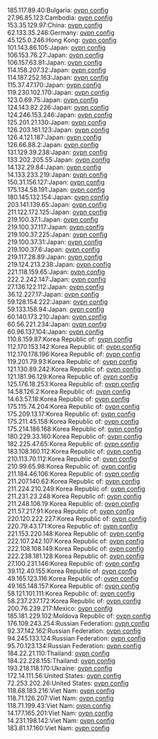 185.117.89.40:Bulgaria: [ovpn config](vpn/185_117_89_40.ovpn)  
27.96.85.123:Cambodia: [ovpn config](vpn/27_96_85_123.ovpn)  
153.35.129.97:China: [ovpn config](vpn/153_35_129_97.ovpn)  
62.133.35.246:Germany: [ovpn config](vpn/62_133_35_246.ovpn)  
45.125.0.246:Hong Kong: [ovpn config](vpn/45_125_0_246.ovpn)  
101.143.86.105:Japan: [ovpn config](vpn/101_143_86_105.ovpn)  
106.153.76.27:Japan: [ovpn config](vpn/106_153_76_27.ovpn)  
106.157.63.81:Japan: [ovpn config](vpn/106_157_63_81.ovpn)  
114.158.207.32:Japan: [ovpn config](vpn/114_158_207_32.ovpn)  
114.187.252.163:Japan: [ovpn config](vpn/114_187_252_163.ovpn)  
115.37.47.170:Japan: [ovpn config](vpn/115_37_47_170.ovpn)  
119.230.102.170:Japan: [ovpn config](vpn/119_230_102_170.ovpn)  
123.0.69.75:Japan: [ovpn config](vpn/123_0_69_75.ovpn)  
124.143.82.226:Japan: [ovpn config](vpn/124_143_82_226.ovpn)  
124.246.153.246:Japan: [ovpn config](vpn/124_246_153_246.ovpn)  
125.201.21.130:Japan: [ovpn config](vpn/125_201_21_130.ovpn)  
126.203.161.123:Japan: [ovpn config](vpn/126_203_161_123.ovpn)  
126.4.121.187:Japan: [ovpn config](vpn/126_4_121_187.ovpn)  
126.66.88.2:Japan: [ovpn config](vpn/126_66_88_2.ovpn)  
131.129.39.238:Japan: [ovpn config](vpn/131_129_39_238.ovpn)  
133.202.205.55:Japan: [ovpn config](vpn/133_202_205_55.ovpn)  
14.132.29.84:Japan: [ovpn config](vpn/14_132_29_84.ovpn)  
14.133.233.219:Japan: [ovpn config](vpn/14_133_233_219.ovpn)  
150.31.156.127:Japan: [ovpn config](vpn/150_31_156_127.ovpn)  
175.134.58.191:Japan: [ovpn config](vpn/175_134_58_191.ovpn)  
180.145.132.154:Japan: [ovpn config](vpn/180_145_132_154.ovpn)  
203.141.139.65:Japan: [ovpn config](vpn/203_141_139_65.ovpn)  
211.122.172.125:Japan: [ovpn config](vpn/211_122_172_125.ovpn)  
219.100.37.1:Japan: [ovpn config](vpn/219_100_37_1.ovpn)  
219.100.37.117:Japan: [ovpn config](vpn/219_100_37_117.ovpn)  
219.100.37.225:Japan: [ovpn config](vpn/219_100_37_225.ovpn)  
219.100.37.31:Japan: [ovpn config](vpn/219_100_37_31.ovpn)  
219.100.37.6:Japan: [ovpn config](vpn/219_100_37_6.ovpn)  
219.117.28.89:Japan: [ovpn config](vpn/219_117_28_89.ovpn)  
219.124.213.238:Japan: [ovpn config](vpn/219_124_213_238.ovpn)  
221.118.159.65:Japan: [ovpn config](vpn/221_118_159_65.ovpn)  
222.2.242.147:Japan: [ovpn config](vpn/222_2_242_147.ovpn)  
27.136.122.112:Japan: [ovpn config](vpn/27_136_122_112.ovpn)  
36.12.227.17:Japan: [ovpn config](vpn/36_12_227_17.ovpn)  
59.128.154.222:Japan: [ovpn config](vpn/59_128_154_222.ovpn)  
59.133.158.94:Japan: [ovpn config](vpn/59_133_158_94.ovpn)  
60.140.173.210:Japan: [ovpn config](vpn/60_140_173_210.ovpn)  
60.56.221.234:Japan: [ovpn config](vpn/60_56_221_234.ovpn)  
60.96.137.104:Japan: [ovpn config](vpn/60_96_137_104.ovpn)  
110.8.159.87:Korea Republic of: [ovpn config](vpn/110_8_159_87.ovpn)  
112.170.153.142:Korea Republic of: [ovpn config](vpn/112_170_153_142.ovpn)  
112.170.178.196:Korea Republic of: [ovpn config](vpn/112_170_178_196.ovpn)  
119.201.79.93:Korea Republic of: [ovpn config](vpn/119_201_79_93.ovpn)  
121.130.89.242:Korea Republic of: [ovpn config](vpn/121_130_89_242.ovpn)  
121.181.96.129:Korea Republic of: [ovpn config](vpn/121_181_96_129.ovpn)  
125.176.18.253:Korea Republic of: [ovpn config](vpn/125_176_18_253.ovpn)  
14.58.126.2:Korea Republic of: [ovpn config](vpn/14_58_126_2.ovpn)  
14.63.57.18:Korea Republic of: [ovpn config](vpn/14_63_57_18.ovpn)  
175.115.74.204:Korea Republic of: [ovpn config](vpn/175_115_74_204.ovpn)  
175.209.13.17:Korea Republic of: [ovpn config](vpn/175_209_13_17.ovpn)  
175.211.45.158:Korea Republic of: [ovpn config](vpn/175_211_45_158.ovpn)  
175.214.186.168:Korea Republic of: [ovpn config](vpn/175_214_186_168.ovpn)  
180.229.33.160:Korea Republic of: [ovpn config](vpn/180_229_33_160.ovpn)  
182.225.47.65:Korea Republic of: [ovpn config](vpn/182_225_47_65.ovpn)  
183.108.160.112:Korea Republic of: [ovpn config](vpn/183_108_160_112.ovpn)  
210.113.70.112:Korea Republic of: [ovpn config](vpn/210_113_70_112.ovpn)  
210.99.65.98:Korea Republic of: [ovpn config](vpn/210_99_65_98.ovpn)  
211.184.46.106:Korea Republic of: [ovpn config](vpn/211_184_46_106.ovpn)  
211.207.140.62:Korea Republic of: [ovpn config](vpn/211_207_140_62.ovpn)  
211.224.210.249:Korea Republic of: [ovpn config](vpn/211_224_210_249.ovpn)  
211.231.23.248:Korea Republic of: [ovpn config](vpn/211_231_23_248.ovpn)  
211.248.106.19:Korea Republic of: [ovpn config](vpn/211_248_106_19.ovpn)  
211.57.217.91:Korea Republic of: [ovpn config](vpn/211_57_217_91.ovpn)  
220.120.222.227:Korea Republic of: [ovpn config](vpn/220_120_222_227.ovpn)  
220.79.43.171:Korea Republic of: [ovpn config](vpn/220_79_43_171.ovpn)  
221.153.220.148:Korea Republic of: [ovpn config](vpn/221_153_220_148.ovpn)  
222.107.242.107:Korea Republic of: [ovpn config](vpn/222_107_242_107.ovpn)  
222.108.108.149:Korea Republic of: [ovpn config](vpn/222_108_108_149.ovpn)  
222.238.181.128:Korea Republic of: [ovpn config](vpn/222_238_181_128.ovpn)  
27.100.231.146:Korea Republic of: [ovpn config](vpn/27_100_231_146.ovpn)  
39.112.40.155:Korea Republic of: [ovpn config](vpn/39_112_40_155.ovpn)  
49.165.123.116:Korea Republic of: [ovpn config](vpn/49_165_123_116.ovpn)  
49.165.148.157:Korea Republic of: [ovpn config](vpn/49_165_148_157.ovpn)  
58.121.101.111:Korea Republic of: [ovpn config](vpn/58_121_101_111.ovpn)  
58.237.237.172:Korea Republic of: [ovpn config](vpn/58_237_237_172.ovpn)  
200.76.239.217:Mexico: [ovpn config](vpn/200_76_239_217.ovpn)  
185.181.229.102:Moldova Republic of: [ovpn config](vpn/185_181_229_102.ovpn)  
176.109.243.254:Russian Federation: [ovpn config](vpn/176_109_243_254.ovpn)  
92.37.142.162:Russian Federation: [ovpn config](vpn/92_37_142_162.ovpn)  
94.245.133.124:Russian Federation: [ovpn config](vpn/94_245_133_124.ovpn)  
95.70.123.134:Russian Federation: [ovpn config](vpn/95_70_123_134.ovpn)  
184.22.21.110:Thailand: [ovpn config](vpn/184_22_21_110.ovpn)  
184.22.228.155:Thailand: [ovpn config](vpn/184_22_228_155.ovpn)  
193.218.118.170:Ukraine: [ovpn config](vpn/193_218_118_170.ovpn)  
172.14.111.56:United States: [ovpn config](vpn/172_14_111_56.ovpn)  
72.253.202.26:United States: [ovpn config](vpn/72_253_202_26.ovpn)  
118.68.183.216:Viet Nam: [ovpn config](vpn/118_68_183_216.ovpn)  
118.71.126.207:Viet Nam: [ovpn config](vpn/118_71_126_207.ovpn)  
118.71.199.43:Viet Nam: [ovpn config](vpn/118_71_199_43.ovpn)  
14.177.165.201:Viet Nam: [ovpn config](vpn/14_177_165_201.ovpn)  
14.231.198.142:Viet Nam: [ovpn config](vpn/14_231_198_142.ovpn)  
183.81.17.160:Viet Nam: [ovpn config](vpn/183_81_17_160.ovpn)  

